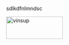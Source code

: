 sdlkdfnlmndsc

<img width="152" height="61" alt="vinsup" src="https://github.com/user-attachments/assets/7a92af4f-0497-4f9f-bb3b-9563afb4bf1d" />
